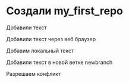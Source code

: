 # Создали my_first_repo

Добавили текст

Добавили текст через веб браузер

Добавим локальный текст

Добавили текст в новой ветке newbranch

Разрешаем конфликт
